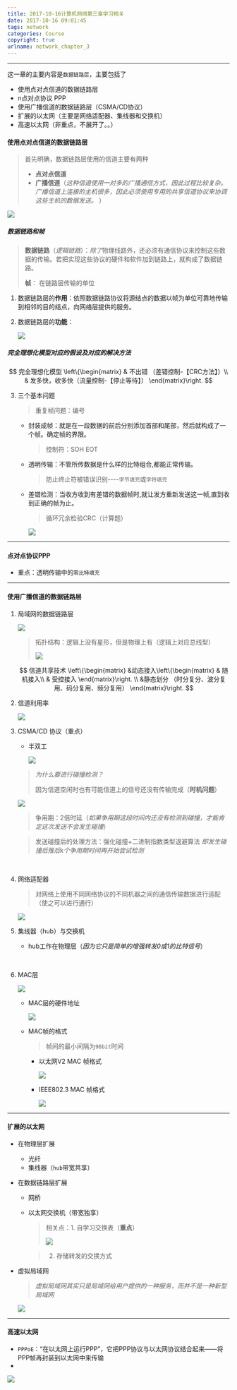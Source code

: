 ```yaml
---
title: 2017-10-16计算机网络第三章学习相关
date: 2017-10-16 09:01:45
tags: network
categories: Course
copyright: true
urlname: network_chapter_3
---
```

***
这一章的主要内容是`数据链路层`，主要包括了

*   使用点对点信道的数据链路层
*   n点对点协议 PPP
*   使用广播信道的数据链路层（CSMA/CD协议）
*   扩展的以太网（主要是网络适配器、集线器和交换机）
*   高速以太网（非重点，不展开了。。）

<!--more-->

#### 使用点对点信道的数据链路层

>   首先明确，数据链路层使用的信道主要有两种
>
>   *   **点对点信道**
>   *   **广播信道**（*这种信道使用一对多的广播通信方式，因此过程比较复杂。广播信道上连接的主机很多，因此必须使用专用的共享信道协议来协调这些主机的数据发送。* ）

![](https://farm5.staticflickr.com/4511/38049579392_147b9d2c15_o.png)

##### 数据链路和帧

>   **数据链路**（*逻辑链路*）：*除了*物理线路外，还必须有通信协议来控制这些数据的传输。若把实现这些协议的硬件和软件加到链路上，就构成了数据链路。
>
>   **帧**： 在链路层传输的单位

1.  数据链路层的**作用**：依照数据链路协议将源结点的数据以帧为单位可靠地传输到相邻的目的结点，向网络层提供的服务。

2.  数据链路层的**功能**： 

    ![](https://farm5.staticflickr.com/4463/38049580832_65376a7981_o.png)

#####  完全理想化模型对应的假设及对应的解决方法

$$
完全理想化模型
\left\{\begin{matrix}
 & 不出错  （差错控制-【CRC方法】）\\ 
 & 发多快，收多快（流量控制-【停止等待】）
\end{matrix}\right.
$$


3.  三个基本问题

    >   重复帧问题：编号

    *   封装成帧：就是在一段数据的前后分别添加首部和尾部，然后就构成了一个帧。确定帧的界限。

        >   控制符：SOH EOT

    *   透明传输：不管所传数据是什么样的比特组合,都能正常传输。

        >   防止终止符被错误识别----`字节填充`或`字符填充`

    *   差错检测：当收方收到有差错的数据帧时,就让发方重新发送这一帧,直到收到正确的帧为止。

        >   循环冗余检验CRC（计算题）

        ![](https://farm5.staticflickr.com/4494/38027838316_a22cf2959d_o.png)


***

#### 点对点协议PPP

*   重点：透明传输中的`零比特填充`

***

#### 使用广播信道的数据链路层

1.  局域网的数据链路层

    ![](https://farm5.staticflickr.com/4481/38027839226_ba77038242_o.png)

    >   拓扑结构：逻辑上没有星形，但是物理上有（逻辑上对应总线型）
    >
    >   ![](https://farm5.staticflickr.com/4512/38027840196_7e9b32ea0e_o.png)

    $$
    信道共享技术
        \left\{\begin{matrix}
         &动态接入\left\{\begin{matrix}
         & 随机接入\\ 
         & 受控接入
        \end{matrix}\right. \\ 
         &静态划分 （时分复分、波分复用、码分复用、频分复用）
        \end{matrix}\right.
    $$

2.  信道利用率

    ![](https://farm5.staticflickr.com/4499/38027841036_8125a41c43_o.png)

3.  CSMA/CD 协议（重点）

    *   半双工

        ![](https://farm5.staticflickr.com/4460/38027841736_3c7d0e4c58_o.png)

    >   *为什么要进行碰撞检测？*
    >
    >   因为信道空闲时也有可能信道上的信号还没有传输完成（**时机问题**）

    ![](https://farm5.staticflickr.com/4492/38049586682_83bb950062_o.png)

    >   争用期：2倍时延（*如果争用期这段时间内还没有检测到碰撞，才能肯定这次发送不会发生碰撞*）

    >   发送碰撞后的处理方法：强化碰撞+二进制指数类型退避算法 *即发生碰撞后推后k个争用期时间再开始尝试检测*

    ​

4.  网络适配器

    >   对网络上使用不同网络协议的不同机器之间的通信传输数据进行适配（使之可以进行通行）

    ![](https://farm5.staticflickr.com/4497/38027844966_8393853b3d_o.png)

5.  集线器（hub）与交换机

    *   hub工作在物理层（*因为它只是简单的增强转发0或1的比特信号*）

    ​

6.  MAC层

    ![](https://farm5.staticflickr.com/4514/38049587972_13f2443248_o.png)

    * MAC层的硬件地址

      ![](https://farm5.staticflickr.com/4485/38049590192_d2c2c3215e_o.png)

    * MAC帧的格式

      >   帧间的最小间隔为`96bit`时间

      * 以太网V2 MAC 帧格式

        ![](https://farm5.staticflickr.com/4445/38027846826_a5fdf5a7b9_o.png)

      * IEEE802.3 MAC 帧格式

        ![](https://farm5.staticflickr.com/4471/38027847286_e53a4d0eab_o.png)


***

#### 扩展的以太网

*   在物理层扩展

    *   光纤
    *   集线器（`hub`带宽共享）

*   在数据链路层扩展

    *   网桥

    *   以太网交换机（带宽独享）

        >   相关点：1. 自学习交换表（**重点**）
        >
        >   ![](https://farm5.staticflickr.com/4476/38049591752_dc7cd4b914_o.png)

        >   2.  存储转发的交换方式

*   虚拟局域网

    >   *虚拟局域网其实只是局域网给用户提供的一种服务，而并不是一种新型局域网*

    ![](https://farm5.staticflickr.com/4505/38049592052_43f8e0f52f_o.png)

***

#### 高速以太网

*   `PPPoE`：“在以太网上运行PPP”，它把PPP协议与以太网协议结合起来——将PPP帧再封装到以太网中来传输
*   ​

![](https://farm5.staticflickr.com/4445/38027848986_e5501652fa_o.png)